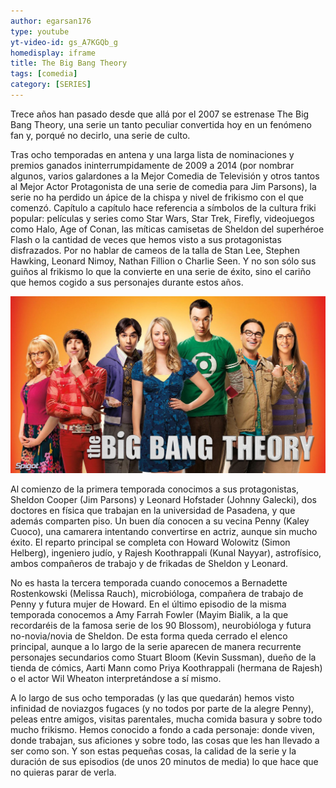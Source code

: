 ```yaml
---
author: egarsan176
type: youtube
yt-video-id: gs_A7KGQb_g
homedisplay: iframe
title: The Big Bang Theory
tags: [comedia]
category: [SERIES]
---
```

 

Trece  años han pasado desde que allá por el 2007 se estrenase The Big Bang Theory, una serie un tanto peculiar convertida hoy en un fenómeno fan y, porqué no decirlo, una serie de culto.

Tras ocho temporadas en antena y una larga lista de nominaciones y premios ganados ininterrumpidamente de 2009 a 2014 (por nombrar algunos, varios galardones a la Mejor Comedia de Televisión y otros tantos al Mejor Actor Protagonista de una serie de comedia para Jim Parsons), la serie no ha perdido un ápice de la chispa y nivel de frikismo con el que comenzó. Capítulo a capítulo hace referencia a símbolos de la cultura friki popular: películas y series como Star Wars, Star Trek, Firefly, videojuegos como Halo, Age of Conan, las míticas camisetas de Sheldon del superhéroe Flash o la cantidad de veces que hemos visto a sus protagonistas disfrazados. Por no hablar de cameos de la talla de Stan Lee, Stephen Hawking, Leonard Nimoy, Nathan Fillion o Charlie Seen. Y no son sólo sus guiños al frikismo lo que la convierte en una serie de éxito, sino el cariño que hemos cogido a sus personajes durante estos años.


<img class="featimg" src="../img/big_bang.jpg" alt="big_bang.jpg">


Al comienzo de la primera temporada conocimos a sus protagonistas, Sheldon Cooper (Jim Parsons) y Leonard Hofstader (Johnny Galecki), dos doctores en física que trabajan en la universidad de Pasadena, y que además comparten piso. Un buen día conocen a su vecina Penny (Kaley Cuoco), una camarera intentando convertirse en actriz, aunque sin mucho éxito. El reparto principal se completa con Howard Wolowitz (Simon Helberg), ingeniero judío, y Rajesh Koothrappali (Kunal Nayyar), astrofísico, ambos compañeros de trabajo y de frikadas de Sheldon y Leonard.

No es hasta la tercera temporada cuando conocemos a Bernadette Rostenkowski (Melissa Rauch), microbióloga, compañera de trabajo de Penny y futura mujer de Howard. En el último episodio de la misma temporada conocemos a Amy Farrah Fowler (Mayim Bialik, a la que recordaréis de la famosa serie de los 90 Blossom), neurobióloga y futura no-novia/novia de Sheldon. De esta forma queda cerrado el elenco principal, aunque a lo largo de la serie aparecen de manera recurrente personajes secundarios como Stuart Bloom (Kevin Sussman), dueño de la tienda de cómics, Aarti Mann como Priya Koothrappali (hermana de Rajesh) o el actor Wil Wheaton interpretándose a sí mismo.

A lo largo de sus ocho temporadas (y las que quedarán) hemos visto infinidad de noviazgos fugaces (y no todos por parte de la alegre Penny), peleas entre amigos, visitas parentales, mucha comida basura y sobre todo mucho frikismo. Hemos conocido a fondo a cada personaje: donde viven, donde trabajan, sus aficiones y sobre todo, las cosas que les han llevado a ser como son. Y son estas pequeñas cosas, la calidad de la serie y la duración de sus episodios (de unos 20 minutos de media) lo que hace que no quieras parar de verla.
